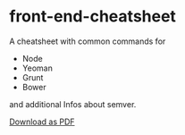 front-end-cheatsheet
====================

A cheatsheet with common commands for

* Node
* Yeoman
* Grunt
* Bower

and additional Infos about semver.

[Download as PDF](https://github.com/markusfalk/front-end-cheatsheet/blob/master/pdf/front-end-cheat-sheet.pdf?raw=true)
